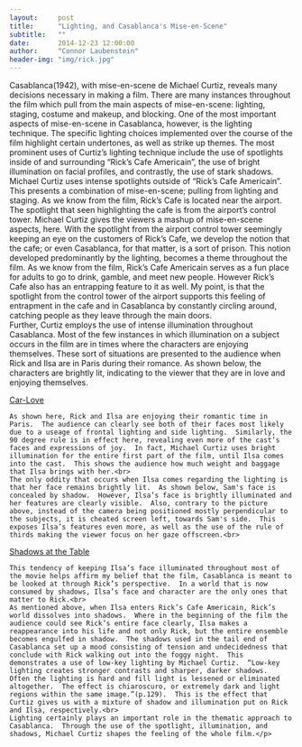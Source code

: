 ```yaml
---
layout:     post
title:      "Lighting, and Casablanca's Mise-en-Scene"
subtitle:   ""
date:       2014-12-23 12:00:00
author:     "Connor Laubenstein"
header-img: "img/rick.jpg"
---
```


<p>Casablanca(1942), with mise-en-scene de Michael Curtiz, reveals many decisions necessary in making a film.  There are many instances throughout the film which pull from the main aspects of mise-en-scene: lighting, staging, costume and makeup, and blocking.  One of the most important aspects of mise-en-scene in Casablanca, however, is the lighting technique.  The specific lighting choices implemented over the course of the film highlight certain undertones, as well as strike up themes.  The most prominent uses of Curtiz’s lighting technique include the use of spotlights inside of and surrounding “Rick’s Cafe Americain”, the use of bright illumination on facial profiles, and contrastly, the use of stark shadows.<br>  
Michael Curtiz uses intense spotlights outside of “Rick’s Cafe Americain”.  This presents a combination of mise-en-scene; pulling from lighting and staging.  As we know from the film, Rick’s Cafe is located near the airport.  The spotlight that seen highlighting the cafe is from the airport’s control tower.  Michael Curtiz gives the viewers a mashup of mise-en-scene aspects, here.  With the spotlight from the airport control tower seemingly keeping an eye on the customers of Rick’s Cafe, we develop the notion that the cafe; or even Casablanca, for that matter, is a sort of prison.  This notion developed predominantly by the lighting, becomes a theme throughout the film.  As we know from the film, Rick’s Cafe Americain serves as a fun place for adults to go to drink, gamble, and meet new people.  However Rick’s Cafe also has an entrapping feature to it as well.  My point, is that the spotlight from the control tower of the airport supports this feeling of entrapment in the cafe and in Casablanca by constantly circling around, catching people as they leave through the main doors.<br>
	Further, Curtiz employs the use of intense illumination throughout Casablanca.  Most of the few instances in which illumination on a subject occurs in the film are in times where the characters are enjoying themselves.  These sort of situations are presented to the audience when Rick and Ilsa are in Paris during their romance.  As shown below, the characters are brightly lit, indicating to the viewer that they are in love and enjoying themselves.<br>
	

<a href="http://www.filmkailm.com/wp-content/gallery/in-casablanca-love-is-a-battlefield/Casablanca-1942-Rick-and-Ilsa-Paris-Affair-02.jpg">Car-Love</a><br>
	

	As shown here, Rick and Ilsa are enjoying their romantic time in Paris.  The audience can clearly see both of their faces most likely due to a useage of frontal lighting and side lighting.  Similarly, the 90 degree rule is in effect here, revealing even more of the cast’s faces and expressions of joy.  In fact, Michael Curtiz uses bright illumination for the entire first part of the film, until Ilsa comes into the cast.  This shows the audience how much weight and baggage that Ilsa brings with her.<br>
	The only oddity that occurs when Ilsa comes regarding the lighting is that her face remains brightly lit.  As shown below, Sam's face is concealed by shadow.  However, Ilsa’s face is brightly illuminated and her features are clearly visible.  Also, contrary to the picture above, instead of the camera being positioned mostly perpendicular to the subjects, it is cheated screen left, towards Sam's side.  This exposes Ilsa’s features even more, as well as the use of the rule of thirds making the viewer focus on her gaze offscreen.<br>  

<a href="http://4.bp.blogspot.com/-3m11kt3Hj4c/VHNx0O--raI/AAAAAAAABgQ/nE616U1QL7s/s1600/casablanca.jpg">Shadows at the Table</a><br>

	This tendency of keeping Ilsa’s face illuminated throughout most of the movie helps affirm my belief that the film, Casablanca is meant to be looked at through Rick’s perspective.  In a world that is now consumed by shadows, Ilsa’s face and character are the only ones that matter to Rick.<br>  
	As mentioned above, when Ilsa enters Rick’s Cafe Americain, Rick’s world dissolves into shadows.  Where in the beginning of the film the audience could see Rick’s entire face clearly, Ilsa makes a reappearance into his life and not only Rick, but the entire ensemble becomes engulfed in shadow.  The shadows used in the tail end of Casablanca set up a mood consisting of tension and undecidedness that conclude with Rick walking out into the foggy night.  This demonstrates a use of low-key lighting by Michael Curtiz.  “Low-key lighting creates stronger contrasts and sharper, darker shadows.  Often the lighting is hard and fill light is lessened or eliminated altogether.  The effect is chiaroscuro, or extremely dark and light regions within the same image.”(p.129).  This is the effect that Curtiz gives us with a mixture of shadow and illumination put on Rick and Ilsa, respectively.<br>
	Lighting certainly plays an important role in the thematic approach to Casablanca.  Through the use of the spotlight, illumination, and shadows, Michael Curtiz shapes the feeling of the whole film.</p>
